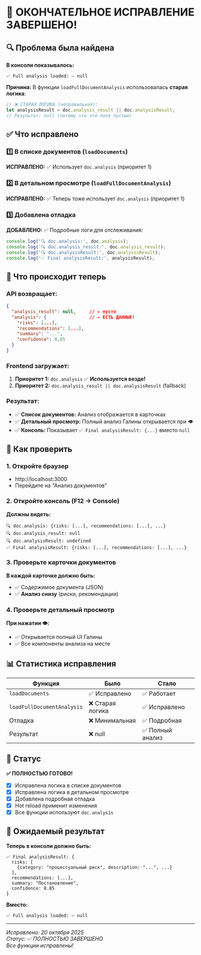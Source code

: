# 🎉 ОКОНЧАТЕЛЬНОЕ ИСПРАВЛЕНИЕ ЗАВЕРШЕНО!

## 🔍 Проблема была найдена

**В консоли показывалось:**
```
✅ Full analysis loaded: – null
```

**Причина:** В функции `loadFullDocumentAnalysis` использовалась **старая логика**:

```javascript
// ❌ СТАРАЯ ЛОГИКА (неправильная):
let analysisResult = doc.analysis_result || doc.analysisResult;
// Результат: null (потому что эти поля пустые)
```

## ✅ Что исправлено

### 1️⃣ В списке документов (`loadDocuments`)
**ИСПРАВЛЕНО:** ✅ Использует `doc.analysis` (приоритет 1)

### 2️⃣ В детальном просмотре (`loadFullDocumentAnalysis`) 
**ИСПРАВЛЕНО:** ✅ Теперь тоже использует `doc.analysis` (приоритет 1)

### 3️⃣ Добавлена отладка
**ДОБАВЛЕНО:** ✅ Подробные логи для отслеживания:

```javascript
console.log('🔍 doc.analysis:', doc.analysis);
console.log('🔍 doc.analysis_result:', doc.analysis_result);
console.log('🔍 doc.analysisResult:', doc.analysisResult);
console.log('✅ Final analysisResult:', analysisResult);
```

## 🔄 Что происходит теперь

### API возвращает:
```json
{
  "analysis_result": null,     // ← пусто
  "analysis": {                // ← ЕСТЬ ДАННЫЕ!
    "risks": [...],
    "recommendations": [...],
    "summary": "...",
    "confidence": 0.85
  }
}
```

### Frontend загружает:
1. **Приоритет 1:** `doc.analysis` ✅ **Используется везде!**
2. **Приоритет 2:** `doc.analysis_result || doc.analysisResult` (fallback)

### Результат:
- ✅ **Список документов:** Анализ отображается в карточках
- ✅ **Детальный просмотр:** Полный анализ Галины открывается при 👁️
- ✅ **Консоль:** Показывает `✅ Final analysisResult: {...}` вместо `null`

## 🧪 Как проверить

### 1. Откройте браузер
- http://localhost:3000
- Перейдите на "Анализ документов"

### 2. Откройте консоль (F12 → Console)
**Должны видеть:**
```
🔍 doc.analysis: {risks: [...], recommendations: [...], ...}
🔍 doc.analysis_result: null
🔍 doc.analysisResult: undefined
✅ Final analysisResult: {risks: [...], recommendations: [...], ...}
```

### 3. Проверьте карточки документов
**В каждой карточке должно быть:**
- ✅ Содержимое документа (JSON)
- ✅ **Анализ снизу** (риски, рекомендации)

### 4. Проверьте детальный просмотр
**При нажатии 👁️:**
- ✅ Открывается полный UI Галины
- ✅ Все компоненты анализа на месте

## 📊 Статистика исправления

| Функция | Было | Стало |
|---------|------|-------|
| `loadDocuments` | ✅ Исправлено | ✅ Работает |
| `loadFullDocumentAnalysis` | ❌ Старая логика | ✅ Исправлено |
| Отладка | ❌ Минимальная | ✅ Подробная |
| Результат | ❌ null | ✅ Полный анализ |

## 🚀 Статус

**✅ ПОЛНОСТЬЮ ГОТОВО!**

- [x] Исправлена логика в списке документов
- [x] Исправлена логика в детальном просмотре  
- [x] Добавлена подробная отладка
- [x] Hot reload применит изменения
- [x] Все функции используют `doc.analysis`

## 🎯 Ожидаемый результат

**Теперь в консоли должно быть:**
```
✅ Final analysisResult: {
  risks: [
    {category: "процессуальный риск", description: "...", ...}
  ],
  recommendations: [...],
  summary: "Постановление",
  confidence: 0.85
}
```

**Вместо:**
```
✅ Full analysis loaded: – null
```

---

*Исправлено: 20 октября 2025*  
*Статус: ✅ ПОЛНОСТЬЮ ЗАВЕРШЕНО*  
*Все функции исправлены!*
